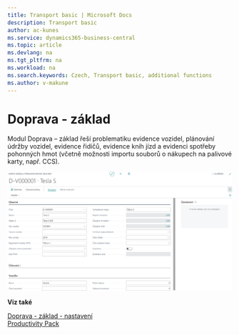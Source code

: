```yaml
---
title: Transport basic | Microsoft Docs
description: Transport basic
author: ac-kunes
ms.service: dynamics365-business-central
ms.topic: article
ms.devlang: na
ms.tgt_pltfrm: na
ms.workload: na
ms.search.keywords: Czech, Transport basic, additional functions
ms.author: v-makune
---
```

# Doprava - základ

Modul Doprava – základ řeší problematiku evidence vozidel, plánování údržby vozidel, evidence řidičů, evidence knih jízd a evidenci spotřeby pohonných hmot (včetně možnosti importu souborů o nákupech na palivové karty, např. CCS).

![Doprava - základ](media/transport_basic.png "Doprava - základ")

**Viz také**

[Doprava - základ - nastavení](ac-transport-basic-setup.md)  
[Productivity Pack](ac-productivity-pack.md)
